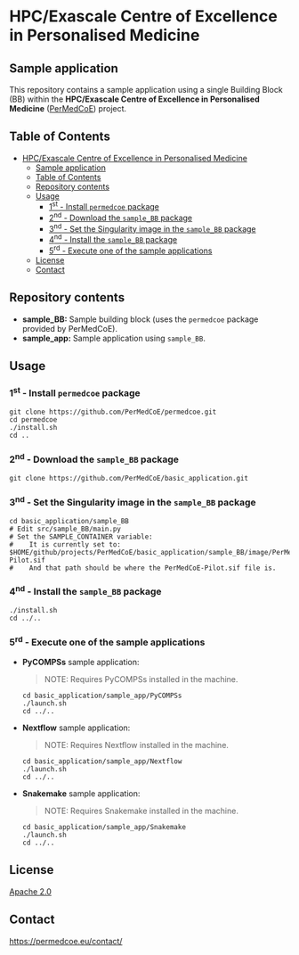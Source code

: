 # HPC/Exascale Centre of Excellence in Personalised Medicine

## Sample application

This repository contains a sample application using a single Building Block (BB) within the **HPC/Exascale Centre of Excellence in Personalised Medicine**
([PerMedCoE](https://permedcoe.eu/)) project.

## Table of Contents

- [HPC/Exascale Centre of Excellence in Personalised Medicine](#hpcexascale-centre-of-excellence-in-personalised-medicine)
  - [Sample application](#sample-application)
  - [Table of Contents](#table-of-contents)
  - [Repository contents](#repository-contents)
  - [Usage](#usage)
    - [1<sup>st</sup> - Install `permedcoe` package](#1supstsup---install-permedcoe-package)
    - [2<sup>nd</sup> - Download the `sample_BB` package](#2supndsup---download-the-sample_bb-package)
    - [3<sup>nd</sup> - Set the Singularity image in the `sample_BB` package](#3supndsup---set-the-singularity-image-in-the-sample_bb-package)
    - [4<sup>nd</sup> - Install the `sample_BB` package](#4supndsup---install-the-sample_bb-package)
    - [5<sup>rd</sup> - Execute one of the sample applications](#5suprdsup---execute-one-of-the-sample-applications)
  - [License](#license)
  - [Contact](#contact)

## Repository contents

- **sample_BB:** Sample building block (uses the `permedcoe` package provided by PerMedCoE).
- **sample_app:** Sample application using `sample_BB`.

## Usage

### 1<sup>st</sup> - Install `permedcoe` package

  ```shell
  git clone https://github.com/PerMedCoE/permedcoe.git
  cd permedcoe
  ./install.sh
  cd ..
  ```

### 2<sup>nd</sup> - Download the `sample_BB` package

  ```shell
  git clone https://github.com/PerMedCoE/basic_application.git
  ```

### 3<sup>nd</sup> - Set the Singularity image in the `sample_BB` package

  ```shell
  cd basic_application/sample_BB
  # Edit src/sample_BB/main.py
  # Set the SAMPLE_CONTAINER variable:
  #    It is currently set to: $HOME/github/projects/PerMedCoE/basic_application/sample_BB/image/PerMedCoE-Pilot.sif
  #    And that path should be where the PerMedCoE-Pilot.sif file is.
  ```

### 4<sup>nd</sup> - Install the `sample_BB` package

  ```shell
  ./install.sh
  cd ../..
  ```

### 5<sup>rd</sup> - Execute one of the sample applications

- **PyCOMPSs** sample application:

  > NOTE: Requires PyCOMPSs installed in the machine.

  ```shell
  cd basic_application/sample_app/PyCOMPSs
  ./launch.sh
  cd ../..
  ```

- **Nextflow** sample application:

  > NOTE: Requires Nextflow installed in the machine.

  ```shell
  cd basic_application/sample_app/Nextflow
  ./launch.sh
  cd ../..
  ```

- **Snakemake** sample application:

  > NOTE: Requires Snakemake installed in the machine.

  ```shell
  cd basic_application/sample_app/Snakemake
  ./launch.sh
  cd ../..
  ```

## License

[Apache 2.0](https://www.apache.org/licenses/LICENSE-2.0)

## Contact

<https://permedcoe.eu/contact/>
